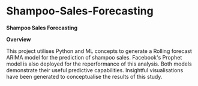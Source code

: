 # Shampoo-Sales-Forecasting

**Shampoo Sales Forecasting**

**Overview**

This project utilises Python and ML concepts to generate a Rolling forecast ARIMA model for the prediction of shampoo sales. Facebook's Prophet model is also deployed for the reperformance of this analysis. Both models demonstrate their useful predictive capabilities. Insightful visualisations have been generated to conceptualise the results of this study.
